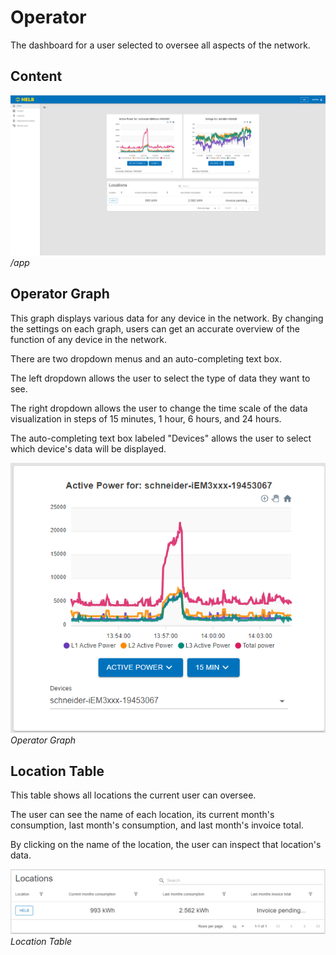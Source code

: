 # Operator

The dashboard for a user selected to oversee all aspects of the network.

## Content

![Operator representative home page](../../assets/operator-home-page.png) _/app_

## Operator Graph

This graph displays various data for any device in the network. By changing the
settings on each graph, users can get an accurate overview of the function of
any device in the network.

There are two dropdown menus and an auto-completing text box.

The left dropdown allows the user to select the type of data they want to see.

The right dropdown allows the user to change the time scale of the data
visualization in steps of 15 minutes, 1 hour, 6 hours, and 24 hours.

The auto-completing text box labeled "Devices" allows the user to select which
device's data will be displayed.

![Operator representative graph](../../assets/operator-graph.png) _Operator
Graph_

## Location Table

This table shows all locations the current user can oversee.

The user can see the name of each location, its current month's consumption,
last month's consumption, and last month's invoice total.

By clicking on the name of the location, the user can inspect that location's
data.

![Locations table](../../assets/locations-table.png) _Location Table_
